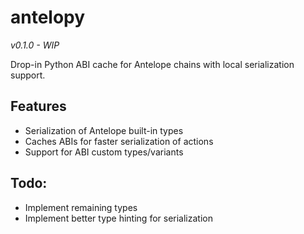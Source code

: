 # antelopy

*v0.1.0 - WIP*

Drop-in Python ABI cache for Antelope chains with local serialization support. 

## Features
* Serialization of Antelope built-in types
* Caches ABIs for faster serialization of actions
* Support for ABI custom types/variants

## Todo:
* Implement remaining types
* Implement better type hinting for serialization